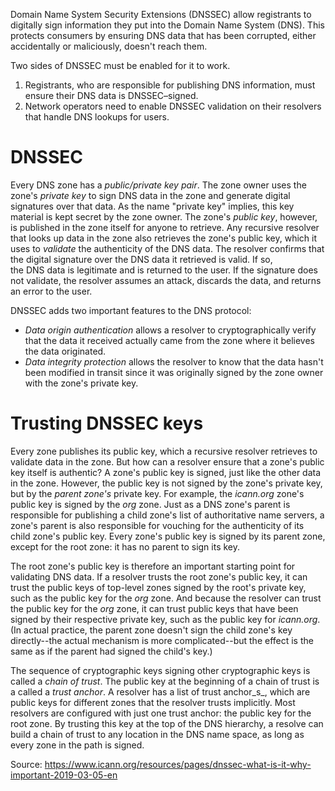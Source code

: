 Domain Name System Security Extensions (DNSSEC) allow registrants to digitally sign information they put into the Domain Name System (DNS). This protects consumers by ensuring DNS data that has been corrupted, either accidentally or maliciously, doesn't reach them.

Two sides of DNSSEC must be enabled for it to work.

1. Registrants, who are responsible for publishing DNS information, must ensure their DNS data is DNSSEC–signed.
2. Network operators need to enable DNSSEC validation on their resolvers that handle DNS lookups for users.

# DNSSEC
Every DNS zone has a _public/private key pair_. The zone owner uses the zone's _private key_ to sign DNS data in the zone and generate digital signatures over that data. As the name "private key" implies, this key material is kept secret by the zone owner. The zone's _public key_, however, is published in the zone itself for anyone to retrieve. Any recursive resolver that looks up data in the zone also retrieves the zone's public key, which it uses to _validate_ the authenticity of the DNS data. The resolver confirms that the digital signature over the DNS data it retrieved is valid. If so, the DNS data is legitimate and is returned to the user. If the signature does not validate, the resolver assumes an attack, discards the data, and returns an error to the user.

DNSSEC adds two important features to the DNS protocol:

-   _Data origin authentication_ allows a resolver to cryptographically verify that the data it received actually came from the zone where it believes the data originated.
-   _Data integrity protection_ allows the resolver to know that the data hasn't been modified in transit since it was originally signed by the zone owner with the zone's private key.

# Trusting DNSSEC keys
Every zone publishes its public key, which a recursive resolver retrieves to validate data in the zone. But how can a resolver ensure that a zone's public key itself is authentic? A zone's public key is signed, just like the other data in the zone. However, the public key is not signed by the zone's private key, but by the _parent zone's_ private key. For example, the _icann.org_ zone's public key is signed by the _org_ zone. Just as a DNS zone's parent is responsible for publishing a child zone's list of authoritative name servers, a zone's parent is also responsible for vouching for the authenticity of its child zone's public key. Every zone's public key is signed by its parent zone, except for the root zone: it has no parent to sign its key.

The root zone's public key is therefore an important starting point for validating DNS data. If a resolver trusts the root zone's public key, it can trust the public keys of top-level zones signed by the root's private key, such as the public key for the _org_ zone. And because the resolver can trust the public key for the _org_ zone, it can trust public keys that have been signed by their respective private key, such as the public key for _icann.org_. (In actual practice, the parent zone doesn't sign the child zone's key directly--the actual mechanism is more complicated--but the effect is the same as if the parent had signed the child's key.)

The sequence of cryptographic keys signing other cryptographic keys is called a _chain of trust_. The public key at the beginning of a chain of trust is a called a _trust anchor_. A resolver has a list of trust anchor_s_, which are public keys for different zones that the resolver trusts implicitly. Most resolvers are configured with just one trust anchor: the public key for the root zone. By trusting this key at the top of the DNS hierarchy, a resolve can build a chain of trust to any location in the DNS name space, as long as every zone in the path is signed.


Source: https://www.icann.org/resources/pages/dnssec-what-is-it-why-important-2019-03-05-en